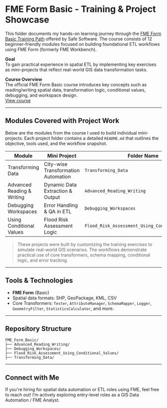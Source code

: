 # FME Form Basic - Training & Project Showcase

This folder documents my hands-on learning journey through the [FME Form Basic Training Path](https://academy.safe.com/path/fme-form-basic) offered by Safe Software. The course consists of 12 beginner-friendly modules focused on building foundational ETL workflows using FME Form (formerly FME Workbench).

**Goal**  
To gain practical experience in spatial ETL by implementing key exercises as mini-projects that reflect real-world GIS data transformation tasks.

**Course Overview**  
The official FME Form Basic course introduces key concepts such as reading/writing spatial data, transformation logic, conditional values, debugging, and workspace design.  
[View course](https://academy.safe.com/path/fme-form-basic)

---

## Modules Covered with Project Work

Below are the modules from the course I used to build individual mini-projects. Each project folder contains a detailed `README.md` that outlines the objective, tools used, and the workflow snapshot.

| Module | Mini Project | Folder Name |
|--------|---------------|-------------|
| Transforming Data | City-wise Transformation Automation | `Transforming_Data` |
| Advanced Reading & Writing | Dynamic Data Extraction & Output | `Advanced_Reading_Writing` |
| Debugging Workspaces | Error Handling & QA in ETL | `Debugging_Workspaces` |
| Using Conditional Values | Flood Risk Assessment Logic | `Flood_Risk_Assessment_Using_Conditional_Values` |

> These projects were built by customizing the training exercises to simulate real-world GIS scenarios. The workflows demonstrate practical use of core transformers, schema mapping, conditional logic, and error tracking.

---

## Tools & Technologies
- **FME Form** (Basic)
- Spatial data formats: SHP, GeoPackage, KML, CSV
- Core Transformers: `Tester`, `AttributeManager`, `SchemaMapper`, `Logger`, `GeometryFilter`, `StatisticsCalculator`, and more.

---

## Repository Structure
```
FME_Form_Basic/
├── Advanced_Reading_Writing/
├── Debugging_Workspaces/
├── Flood_Risk_Assessment_Using_Conditional_Values/
├── Transforming_Data/
```
---

## Connect with Me
If you're hiring for spatial data automation or ETL roles using FME, feel free to reach out! I’m actively exploring entry-level roles as a GIS Data Automation / FME Analyst.
